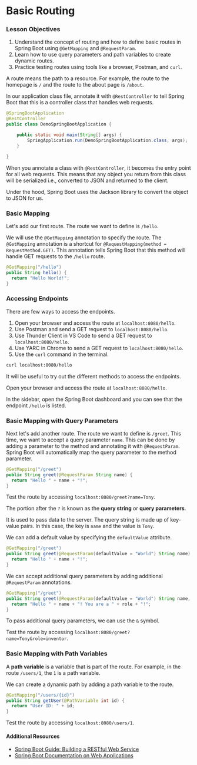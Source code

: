 # Basic Routing

### Lesson Objectives

1. Understand the concept of routing and how to define basic routes in Spring Boot using `@GetMapping` and `@RequestParam`.
2. Learn how to use query parameters and path variables to create dynamic routes.
3. Practice testing routes using tools like a browser, Postman, and `curl`.


A route means the path to a resource. For example, the route to the homepage is `/` and the route to the about page is `/about`.

In our application class file, annotate it with `@RestController` to tell Spring Boot that this is a controller class that handles web requests.

```java
@SpringBootApplication
@RestController
public class DemoSpringBootApplication {

	public static void main(String[] args) {
		SpringApplication.run(DemoSpringBootApplication.class, args);
	}

}
```

When you annotate a class with `@RestController`, it becomes the entry point for all web requests. This means that any object you return from this class will be serialized i.e., converted to JSON and returned to the client.

Under the hood, Spring Boot uses the Jackson library to convert the object to JSON for us.

### Basic Mapping

Let's add our first route. The route we want to define is `/hello`.

We will use the `@GetMapping` annotation to specify the route. The `@GetMapping` annotation is a shortcut for `@RequestMapping(method = RequestMethod.GET)`. This annotation tells Spring Boot that this method will handle GET requests to the `/hello` route.

```java
@GetMapping("/hello")
public String hello() {
  return "Hello World!";
}
```

### Accessing Endpoints

There are few ways to access the endpoints.

1. Open your browser and access the route at `localhost:8080/hello`.
1. Use Postman and send a GET request to `localhost:8080/hello`.
1. Use Thunder Client in VS Code to send a GET request to `localhost:8080/hello`.
1. Use YARC in Chrome to send a GET request to `localhost:8080/hello`.
1. Use the `curl` command in the terminal.

```bash
curl localhost:8080/hello
```

It will be useful to try out the different methods to access the endpoints.

Open your browser and access the route at `localhost:8080/hello`.

In the sidebar, open the Spring Boot dashboard and you can see that the endpoint `/hello` is listed.

### Basic Mapping with Query Parameters

Next let's add another route. The route we want to define is `/greet`. This time, we want to accept a query parameter `name`. This can be done by adding a parameter to the method and annotating it with `@RequestParam`. Spring Boot will automatically map the query parameter to the method parameter.

```java
@GetMapping("/greet")
public String greet(@RequestParam String name) {
  return "Hello " + name + "!";
}
```

Test the route by accessing `localhost:8080/greet?name=Tony`.

The portion after the `?` is known as the **query string** or **query parameters**.

It is used to pass data to the server. The query string is made up of key-value pairs. In this case, the key is `name` and the value is `Tony`.

We can add a default value by specifying the `defaultValue` attribute.

```java
@GetMapping("/greet")
public String greet(@RequestParam(defaultValue = "World") String name) {
  return "Hello " + name + "!";
}
```

We can accept additional query parameters by adding additional `@RequestParam` annotations.

```java
@GetMapping("/greet")
public String greet(@RequestParam(defaultValue = "World") String name, @RequestParam(defaultValue = "unknown") String role) {
  return "Hello " + name + "! You are a " + role + "!";
}
```

To pass additional query parameters, we can use the `&` symbol.

Test the route by accessing `localhost:8080/greet?name=Tony&role=inventor`.

### Basic Mapping with Path Variables

A **path variable** is a variable that is part of the route. For example, in the route `/users/1`, the `1` is a path variable.

We can create a dynamic path by adding a path variable to the route.

```java
@GetMapping("/users/{id}")
public String getUser(@PathVariable int id) {
  return "User ID: " + id;
}
```

Test the route by accessing `localhost:8080/users/1`.

#### Additional Resources
- <a href="https://spring.io/guides/gs/rest-service/" target="_blank">Spring Boot Guide: Building a RESTful Web Service</a>
- <a href="https://docs.spring.io/spring-boot/docs/current/reference/html/web.html" target="_blank">Spring Boot Documentation on Web Applications</a>
